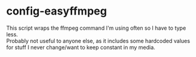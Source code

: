 # config-easyffmpeg
This script wraps the ffmpeg command I'm using often so I have to type less.  
Probably not useful to anyone else, as it includes some hardcoded values for stuff I never change/want to keep constant in my media.  
